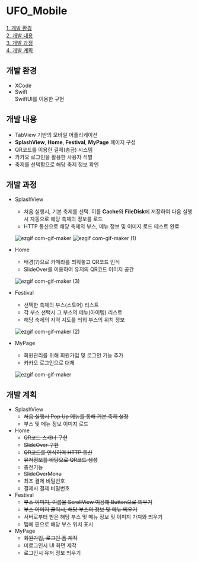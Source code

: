 # UFO_Mobile

[1. 개발 환경](#개발-환경)    
[2. 개발 내용](#개발-내용)    
[3. 개발 과정](#개발-과정)       
[4. 개발 계획](#개발-계획) 

## 개발 환경
* XCode
* Swift     
SwiftUI를 이용한 구현

## 개발 내용
* TabView 기반의 모바일 어플리케이션
* **SplashView**, **Home**, **Festival**, **MyPage** 페이지 구성
* QR코드를 이용한 결제(송금) 시스템
* 카카오 로그인을 활용한 사용자 식별
* 축제를 선택함으로 해당 축제 정보 확인

## 개발 과정
* SplashView
    * 처음 실행시, 기본 축제를 선택. 이를 **Cache**와 **FileDisk**에 저장하여 다음 실행시 자동으로 해당 축제의 정보를 로드
    * HTTP 통신으로 해당 축제의 부스, 메뉴 정보 및 이미지 로드 테스트 완료

    ![ezgif com-gif-maker](https://user-images.githubusercontent.com/27637757/97952774-db5bb680-1de1-11eb-9cd6-3c4ee1219e94.gif) ![ezgif com-gif-maker (1)](https://user-images.githubusercontent.com/27637757/97952991-80768f00-1de2-11eb-8def-cb2558273425.gif)
* Home
    * 배경(?)으로 카메라를 띄워놓고 QR코드 인식
    * SlideOver를 이용하여 유저의 QR코드 이미지 공간 

    ![ezgif com-gif-maker (3)](https://user-images.githubusercontent.com/27637757/97953215-2aeeb200-1de3-11eb-9ca6-7b0d39713fb9.gif)

* Festival
    * 선택한 축제의 부스(스토어) 리스트
    * 각 부스 선택시 그 부스의 메뉴(아이템) 리스트
    * 해당 축제의 지역 지도를 띄워 부스의 위치 정보 
    
    ![ezgif com-gif-maker (2)](https://user-images.githubusercontent.com/27637757/97953098-e2cf8f80-1de2-11eb-9c3e-054ab881c3f1.gif)
* MyPage
    * 회원관리를 위해 회원가입 및 로그인 기능 추가
    * 카카오 로그인으로 대체

    ![ezgif com-gif-maker](https://user-images.githubusercontent.com/27637757/97953361-920c6680-1de3-11eb-9653-ed6d0821cf95.png)

## 개발 계획
* SplashView
    * ~~처음 실행시 Pop Up 메뉴를 통해 기본 축제 설정~~
    * 부스 및 메뉴 정보 이미지 로드
* Home
    * ~~QR코드 스캐너 구현~~
    * ~~SlideOver 구현~~
    * ~~QR코드를 인식하여 HTTP 통신~~
    * ~~유저정보를 바탕으로 QR코드 생성~~
    * 충전기능
    * ~~SlideOverMenu~~
    * 최초 결제 비밀번호
    * 결제시 결제 비밀번호
* Festival
    * ~~부스 이미지, 이름을 ScrollView 이용해 Button으로 띄우기~~
    * ~~부스 이미지 클릭시, 해당 부스의 정보 및 메뉴 띄우기~~
    * 서버로부터 받은 해당 부스 및 메뉴 정보 및 이미지 가져와 띄우기
    * 맵에 핀으로 해당 부스 위치 표시
* MyPage
    * ~~회원가입, 로그인 폼 제작~~
    * 미로그인시 UI 화면 제작
    * 로그인시 유저 정보 띄우기
